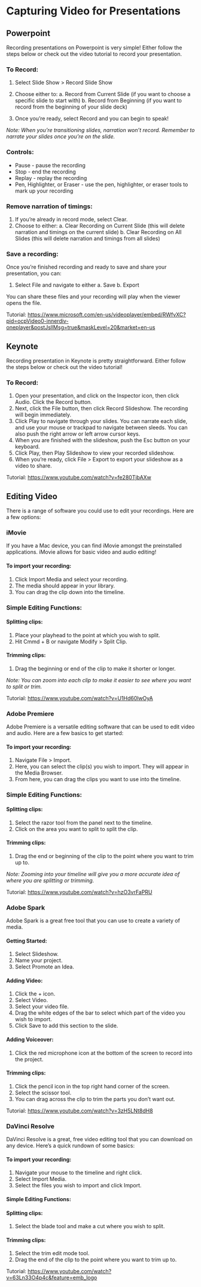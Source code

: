 # Capturing Video for Presentations

## Powerpoint
Recording presentations on Powerpoint is very simple! Either follow the steps below or check out the video tutorial to record your presentation.

### To Record:

1. Select Slide Show > Record Slide Show
1. Choose either to:
a. Record from Current Slide (if you want to choose a specific slide to start with)
b. Record from Beginning (if you want to record from the beginning of your slide deck)

3. Once you’re ready, select Record and you can begin to speak!

*Note: When you’re transitioning slides, narration won’t record. Remember to narrate your slides once you’re on the slide.*

### Controls:
- Pause - pause the recording
- Stop - end the recording
- Replay - replay the recording
- Pen, Highlighter, or Eraser - use the pen, highlighter, or eraser tools to mark up your recording

### Remove narration of timings:

1. If you’re already in record mode, select Clear.
2. Choose to either:
a. Clear Recording on Current Slide (this will delete narration and timings on the current slide)
b. Clear Recording on All Slides (this will delete narration and timings from all slides)

### Save a recording:

Once you’re finished recording and ready to save and share your presentation, you can:

1. Select File and navigate to either
a. Save
b. Export

You can share these files and your recording will play when the viewer opens the file.

Tutorial: 
[https://www.microsoft.com/en-us/videoplayer/embed/RWfvXC?pid=ocpVideo0-innerdiv-oneplayer&postJsllMsg=true&maskLevel=20&market=en-us
](https://www.microsoft.com/en-us/videoplayer/embed/RWfvXC?pid=ocpVideo0-innerdiv-oneplayer&postJsllMsg=true&maskLevel=20&market=en-us)



## Keynote
Recording presentation in Keynote is pretty straightforward. Either follow the steps below or check out the video tutorial!

### To Record:

1. Open your presentation, and click on the Inspector icon, then click Audio. Click the Record button.
2. Next, click the File button, then click Record Slideshow. The recording will begin immediately.
3. Click Play to navigate through your slides. You can narrate each slide, and use your mouse or trackpad to navigate between sleeds. You can also push the right arrow or left arrow cursor keys.
4. When you are finished with the slideshow, push the Esc button on your keyboard.
5. Click Play, then Play Slideshow to view your recorded slideshow.
6. When you’re ready, click File > Export to export your slideshow as a video to share.

Tutorial:
https://www.youtube.com/watch?v=fe280TjbAXw

## Editing Video
There is a range of software you could use to edit your recordings. Here are a few options:

### iMovie
If you have a Mac device, you can find iMovie amongst the preinstalled applications. iMovie allows for basic video and audio editing!

#### To import your recording:
1. Click Import Media and select your recording.
2. The media should appear in your library. 
3. You can drag the clip down into the timeline.

### Simple Editing Functions:

#### Splitting clips:
1. Place your playhead to the point at which you wish to split.
2. Hit Cmmd + B or navigate Modify > Split Clip.

#### Trimming clips:
1. Drag the beginning or end of the clip to make it shorter or longer.

*Note: You can zoom into each clip to make it easier to see where you want to split or trim.*

Tutorial:
https://www.youtube.com/watch?v=U1Hd60lwOyA

### Adobe Premiere
Adobe Premiere is a versatile editing software that can be used to edit video and audio. Here are a few basics to get started:

#### To import your recording:
1. Navigate File > Import.
2. Here, you can select the clip(s) you wish to import. They will appear in the Media Browser.
3. From here, you can drag the clips you want to use into the timeline.

### Simple Editing Functions:

#### Splitting clips:
1. Select the razor tool  from the panel next to the timeline.
2. Click on the area you want to split to split the clip.


#### Trimming clips:
1. Drag the end or beginning of the clip to the point where you want to trim up to.

*Note: Zooming into your timeline will give you a more accurate idea of where you are splitting or trimming.*

Tutorial:
https://www.youtube.com/watch?v=hzO3vrFaPRU

### Adobe Spark
Adobe Spark is a great free tool that you can use to create a variety of media. 

#### Getting Started:
1. Select Slideshow.
2. Name your project.
3. Select Promote an Idea.

#### Adding Video:
1. Click the + icon.
2. Select Video.
3. Select your video file.
4. Drag the white edges of the bar to select which part of the video you wish to import.
5. Click Save to add this section to the slide.

#### Adding Voiceover:
1. Click the red microphone icon at the bottom of the screen to record into the project.

#### Trimming clips:
1. Click the pencil icon in the top right hand corner of the screen.
2. Select the scissor tool.
3. You can drag across the clip to trim the parts you don’t want out.

Tutorial:
https://www.youtube.com/watch?v=3zH5LNt8dH8

### DaVinci Resolve
DaVinci Resolve is a great, free video editing tool that you can download on any device. Here’s a quick rundown of some basics:

#### To import your recording:
1. Navigate your mouse to the timeline and right click.
2. Select Import Media.
3. Select the files you wish to import and click Import. 

#### Simple Editing Functions:

#### Splitting clips:
1. Select the blade tool and make a cut where you wish to split.

#### Trimming clips:
1. Select the trim edit mode tool.
2. Drag the end of the clip to the point where you want to trim up to.

Tutorial:
https://www.youtube.com/watch?v=63Ln33O4p4c&feature=emb_logo
